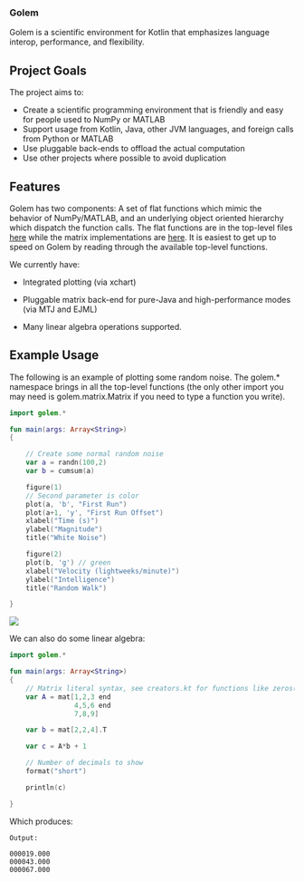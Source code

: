 ### Golem

Golem is a scientific environment for Kotlin that emphasizes language interop, performance, and flexibility.

## Project Goals

The project aims to:

- Create a scientific programming environment that is friendly and easy for people used to NumPy or MATLAB
- Support usage from Kotlin, Java, other JVM languages, and foreign calls from Python or MATLAB
- Use pluggable back-ends to offload the actual computation
- Use other projects where possible to avoid duplication

## Features

Golem has two components: A set of flat functions which mimic the behavior of NumPy/MATLAB,
and an underlying object oriented hierarchy which dispatch the function calls. The flat functions are in the
top-level files [here](src/main/golem/) while the matrix implementations are [here](src/main/golem/matrix/).
It is easiest to get up to speed on Golem by reading through the available top-level functions.

We currently have:

- Integrated plotting (via xchart)

- Pluggable matrix back-end for pure-Java and high-performance modes (via MTJ and EJML)

- Many linear algebra operations supported.

## Example Usage

The following is an example of plotting some random noise. The golem.* namespace brings in all the
top-level functions (the only other import you may need is golem.matrix.Matrix if you need to type
  a function you write).

```Kotlin
import golem.*

fun main(args: Array<String>)
{

    // Create some normal random noise
    var a = randn(100,2)
    var b = cumsum(a)

    figure(1)
    // Second parameter is color
    plot(a, 'b', "First Run")
    plot(a+1, 'y', "First Run Offset")
    xlabel("Time (s)")
    ylabel("Magnitude")
    title("White Noise")

    figure(2)
    plot(b, 'g') // green
    xlabel("Velocity (lightweeks/minute)")
    ylabel("Intelligence")
    title("Random Walk")

}
```
![](https://raw.githubusercontent.com/kyonifer/golem/imgs/plotting.png)


We can also do some linear algebra:

```Kotlin
import golem.*

fun main(args: Array<String>)
{
    // Matrix literal syntax, see creators.kt for functions like zeros(5,5)
    var A = mat[1,2,3 end
                4,5,6 end
                7,8,9]

    var b = mat[2,2,4].T

    var c = A*b + 1

    // Number of decimals to show
    format("short")

    println(c)

}
```

Which produces:

```
Output:

000019.000  
000043.000  
000067.000
```
